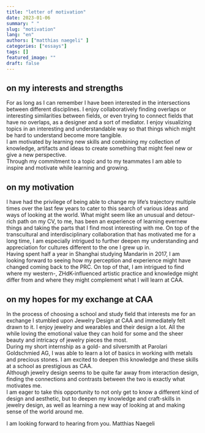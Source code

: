 ```yaml
---
title: "letter of motivation"
date: 2023-01-06
summary: " "
slug: "motivation"
lang: "en"
authors: ["matthias naegeli" ]
categories: ["essays"]
tags: []
featured_image: ""
draft: false
---
```


## on my interests and strengths		
For as long as I can remember I have been interested in the intersections between different disciplines. I enjoy collaboratively finding overlaps or interesting similarities between fields, or even trying to connect fields that have no overlaps, as a designer and a sort of mediator. I enjoy visualizing topics in an interesting and understandable way so that things which might be hard to understand become more tangible.  
I am motivated by learning new skills and combining my collection of knowledge, artifacts and ideas to create something that might feel new or give a new perspective.  
Through my commitment to a topic and to my teammates I am able to inspire and motivate while learning and growing.				

## on my motivation					
I have had the privilege of being able to change my life‘s trajectory multiple times over the last few years to cater to this search of various ideas and ways of looking at the world. What might seem like an unusual and detour-rich path on my CV, to me, has been an experience of learning evernew things and taking the parts that I find most interesting with me. 
On top of the transcultural and interdisciplinary collaboration that has motivated me for a long time, I am especially intrigued to further deepen my understanding and appreciation for cultures different to the one I grew up in.  
Having spent half a year in Shanghai studying Mandarin in 2017, I am looking forward to seeing how my perception and experience might have changed coming back to the PRC. On top of that, I am intrigued to find where my western-, ZHdK-influenced artistic practice and knowledge might differ from and where they might complement what I will learn at CAA.	

## on my hopes for my exchange at CAA			
In the process of choosing a school and study field that interests me for an exchange I stumbled upon Jewelry Design at CAA and immediately felt drawn to it. I enjoy jewelry and wearables and their design a lot. All the while loving the emotional value they can hold for some and the sheer beauty and intricacy of jewelry pieces the most.  
During my short internship as a gold- and silversmith at Parolari Goldschmied AG, I was able to learn a lot of basics in working with metals and precious stones. I am excited to deepen this knowledge and these skills at a school as prestigious as CAA.  
Although jewelry design seems to be quite far away from interaction design, finding the connections and contrasts between the two is exactly what motivates me.  
I am eager to take this opportunity to not only get to know a different kind of design and aesthetic, but to deepen my knowledge and craft-skills in jewelry design, as well as learning a new way of looking at and making sense of the world around me.   


I am looking forward to hearing from you. 
Matthias Naegeli
